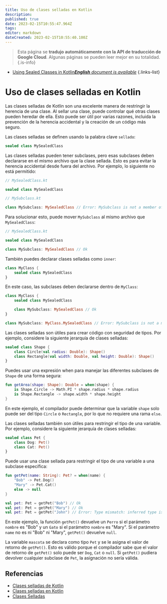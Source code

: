 ```yaml
---
title: Uso de clases selladas en Kotlin
description: 
published: true
date: 2023-02-15T10:55:47.964Z
tags: 
editor: markdown
dateCreated: 2023-02-15T10:55:40.100Z
---
```


> Esta página se **tradujo automáticamente con la API de traducción de Google Cloud**.
Algunas páginas se pueden leer mejor en su totalidad.{.is-info}



- [Using Sealed Classes in Kotlin***English** document is available*](/en/Knowledge-base/Kotlin/using-sealed-classes-in-kotlin)
{.links-list}


# Uso de clases selladas en Kotlin

Las clases selladas de Kotlin son una excelente manera de restringir la herencia de una clase. Al sellar una clase, puede controlar qué otras clases pueden heredar de ella. Esto puede ser útil por varias razones, incluida la prevención de la herencia accidental y la creación de un código más seguro.

Las clases selladas se definen usando la palabra clave `sellado`:

```kotlin
sealed class MySealedClass
```

Las clases selladas pueden tener subclases, pero esas subclases deben declararse en el mismo archivo que la clase sellada. Esto es para evitar la herencia accidental desde fuera del archivo. Por ejemplo, lo siguiente no está permitido:

```kotlin
// MySealedClass.kt

sealed class MySealedClass

// MySubclass.kt

class MySubclass: MySealedClass // Error: MySubclass is not a member of the sealed class
```

Para solucionar esto, puede mover `MySubclass` al mismo archivo que `MySealedClass`:

```kotlin
// MySealedClass.kt

sealed class MySealedClass

class MySubclass: MySealedClass // Ok
```

También puedes declarar clases selladas como `inner`:

```kotlin
class MyClass {
    sealed class MySealedClass
}
```

En este caso, las subclases deben declararse dentro de `MyClass`:

```kotlin
class MyClass {
    sealed class MySealedClass

    class MySubclass: MySealedClass // Ok
}

class MySubclass: MyClass.MySealedClass // Error: MySubclass is not a member of MyClass
```

Las clases selladas son útiles para crear código con seguridad de tipos. Por ejemplo, considere la siguiente jerarquía de clases selladas:

```kotlin
sealed class Shape {
    class Circle(val radius: Double): Shape()
    class Rectangle(val width: Double, val height: Double): Shape()
}
```

Puedes usar una expresión when para manejar las diferentes subclases de `Shape` de una forma segura:

```kotlin
fun getArea(shape: Shape): Double = when(shape) {
    is Shape.Circle -> Math.PI * shape.radius * shape.radius
    is Shape.Rectangle -> shape.width * shape.height
}
```

En este ejemplo, el compilador puede determinar que la variable `shape` solo puede ser del tipo `Circle` o `Rectangle`, por lo que no requiere una rama `else`.

Las clases selladas también son útiles para restringir el tipo de una variable. Por ejemplo, considere la siguiente jerarquía de clases selladas:

```kotlin
sealed class Pet {
    class Dog: Pet()
    class Cat: Pet()
}
```

Puede usar una clase sellada para restringir el tipo de una variable a una subclase específica:

```kotlin
fun getPet(name: String): Pet? = when(name) {
    "Bob" -> Pet.Dog()
    "Mary" -> Pet.Cat()
    else -> null
}

val pet: Pet = getPet("Bob") // Ok
val pet: Pet = getPet("Mary") // Ok
val pet: Pet = getPet("John") // Error: Type mismatch: inferred type is Pet? but Pet was expected
```

En este ejemplo, la función `getPet()` devuelve un `Perro` si el parámetro `nombre` es "Bob" y un `Gato` si el parámetro `nombre` es "Mary". Si el parámetro `name` no es ni "Bob" ni "Mary", `getPet()` devuelve `null`.

La variable `mascota` se declara como tipo `Pet` y se le asigna el valor de retorno de `getPet()`. Esto es válido porque el compilador sabe que el valor de retorno de `getPet()` solo puede ser `Dog`, `Cat` o `null`. Si `getPet()` pudiera devolver cualquier subclase de `Pet`, la asignación no sería válida.

## Referencias

- [Clases selladas de Kotlin](https://kotlinlang.org/docs/reference/sealed-classes.html)
- [Clases selladas en Kotlin](https://medium.com/@BladeCoder/sealed-classes-in-kotlin-67861b4bfe7d)
- [Clases Selladas](https://antonioleiva.com/clases-selladas/)
